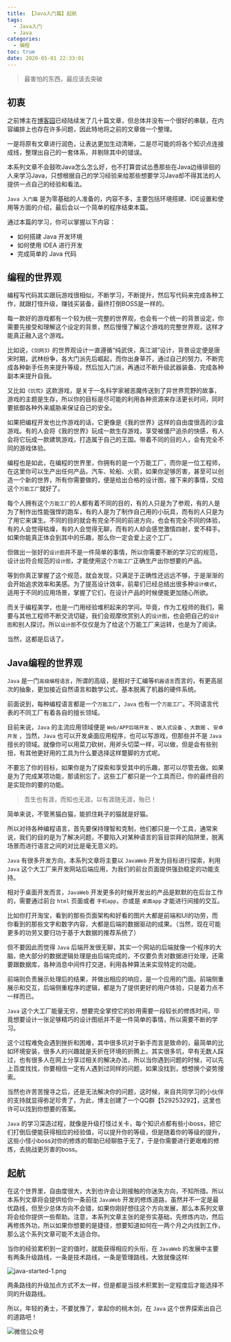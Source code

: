 ```yaml
---
title: 【Java入门篇】起航
tags:
  - Java入门
  - Java
categories:
  - 编程
toc: true
date: 2020-05-01 22:33:01
---
```


> 最害怕的东西，最应该去突破

## 初衷

之前博主在[博客园](http://www.cnblogs.com/mfrank/)已经陆续发了几十篇文章，但总体并没有一个很好的串联，在内容编排上也存在许多问题，因此特地将之前的文章做一个整理。

一是将原有文章进行润色，让表达更加生动清晰，二是尽可能的将各个知识点连接成线，整理出自己的一套体系，并剔除其中的错误。

本系列文章不会鼓吹Java怎么怎么好，也不打算尝试怂恿那些在Java边缘徘徊的人来学习Java，只想根据自己的学习经验来给那些想要学习Java却不得其法的人提供一点自己的经验和看法。

`Java 入门篇` 是为零基础的人准备的，内容不多，主要包括环境搭建、IDE设置和使用等方面的介绍，最后会以一个简单的程序结束本篇。

通过本篇的学习，你可以掌握以下内容：

* 如何搭建 Java 开发环境
* 如何使用 IDEA 进行开发
* 完成简单的 Java 代码

## 编程的世界观

编程写代码其实跟玩游戏很相似，不断学习，不断提升，然后写代码来完成各种工作，就跟打怪升级，赚钱买装备，最终打倒BOSS是一样的。

每一款好的游戏都有一个较为统一完整的世界观，也会有一个统一的背景设定，你需要先接受和理解这个设定的背景，然后慢慢了解这个游戏的完整世界观，这样才能真正融入这个游戏。

比如说，`《剑网3》`的世界观设计一直遵循“纯武侠，真江湖”设计，背景设定便是唐宋时期，武林纷争，各大门派先后崛起，而你出身草芥，通过自己的努力，不断完成各种新手任务来提升等级，然后加入门派，再通过不断升级武器装备、完成各种副本来提升自我。

又比如`《饥荒》`这款游戏，是关于一名科学家被恶魔传送到了异世界荒野的故事，游戏的主题是生存，所以你的目标是尽可能的利用各种资源来存活更长时间，同时要抵御各种外来威胁来保证自己的安全。

如果把编程开发也比作游戏的话，它更像是《我的世界》这样的自由度很高的沙盒游戏。有的人会将《我的世界》玩成一款生存游戏，享受被僵尸追杀的快感，有人会将它玩成一款建筑游戏，打造属于自己的王国。带着不同的目的人，会有完全不同的游戏体验。

编程也是如此，在编程的世界里，你拥有的是一个万能工厂，而你是一位工程师，在这里你可以生产出任何产品，汽车、轮船、火箭，如果你足够厉害，甚至可以创造一个新的世界，所有你需要做的，便是给出合格的设计图，接下来的事情，交给这个`万能工厂`就好了。

每个人拥有这个`万能工厂`的人都有着不同的目的，有的人只是为了参观，有的人是为了制作出性能强悍的跑车，有的人是为了制作自己用的小玩具，而有的人只是为了用它来谋生。不同的目的就会有完全不同的前进方向，也会有完全不同的体验，有的人会觉得枯燥，有的人会觉得无聊，而有的人却会感觉激情四射，爱不释手。如果你能真正体会到其中的乐趣，那么你一定会爱上这个工厂。

但做出一张好的`设计图`并不是一件简单的事情，所以你需要不断的学习它的规范，设计出符合规范的`设计图`，才能使用这个`万能工厂`正确生产出你想要的产品。

等到你真正掌握了这个规范，就会发现，只满足于正确性还远远不够，于是渐渐的会开始追求效率和美感。为了提高设计效率，前辈们已经总结出很多种`设计模式`，适用于不同的应用场景，掌握了它们，在设计产品的时候便能更加随心所欲。

而关于编程美学，也是一门用经验堆积起来的学问。毕竟，作为工程师的我们，需要与其他工程师不断交流切磋，我们会观摩欣赏别人的`设计图`，也会把自己的`设计图`和别人探讨。所以`设计图`不仅仅是为了给这个万能工厂来运转，也是为了阅读。

当然，这都是后话了。

## Java编程的世界观

`Java` 是一门`高级编程语言`，所谓的高级，是相对于汇编等`机器语言`而言的，有更高层次的抽象，更加接近自然语言和数学公式，基本脱离了机器的硬件系统。

前面说到，每种编程语言都是一个`万能工厂`，`Java` 也有一个`万能工厂`。不同语言代表的不同工厂有着各自的擅长领域。

目前来说，`Java` 的主流应用领域便是 `Web/APP后端开发` 、`嵌入式设备` 、`大数据` 、`安卓开发` ，当然，`Java` 也可以开发桌面应用程序，也可以写游戏，但那些并不是 `Java` 擅长的领域。就像你可以用菜刀砍树，用斧头切菜一样，可以做，但是会有些别扭，有其他更好用的工具为什么要选择这样蹩脚的方式呢。

不要忘了你的目标，如果你是为了探索和享受其中的乐趣，那可以尽管去做。如果是为了完成某项功能，那请别忘了，这些工厂都只是一个工具而已，你的最终目的是实现你的要的功能。

> 吾生也有涯，而知也无涯。以有涯随无涯，殆已！

简单来说，不管黑猫白猫，能抓住耗子的猫就是好猫。

所以对待各种编程语言，首先要保持理智和克制，他们都只是一个工具，通常来说，我们的目的是为了解决问题，不要陷入对某种语言的盲目崇拜的陷阱里，脱离场景而进行语言之间的对比是毫无意义的。

`Java` 有很多开发方向，本系列文章将主要以 `JavaWeb` 开发为目标进行探索，利用 `Java` 这个大工厂来开发网站后端应用，为我们的前台页面提供强劲稳定的功能支持。

相对于桌面开发而言，`JavaWeb` 开发更多的时候开发出的产品是默默的在后台工作的，需要通过前台 `html` 页面或者 `手机app`，亦或是 `桌面app` 才能进行间接的交互。

比如你打开淘宝，看到的那些页面架构和好看的图片大都是前端和UI的功劳，而你看到的那些文字和数字内容，大都是后端的数据驱动的成果。（当然，现在可能更多的功劳又要归功于基于大数据的推荐系统了）

但不要因此而觉得 `Java` 后端开发很无聊，其实一个网站的后端就像一个程序的大脑，绝大部分的数据逻辑处理是由后端完成的，不仅要负责对数据进行处理，还需要跟数据库，各种消息中间件打交道，利用各种算法来实现特定的功能。

前端则负责展示处理后的结果，并做出相应的响应，是一个应用的门面。前端侧重展示和交互，后端侧重程序的逻辑，都是为了提供更好的用户体验，只是着力点不一样而已。

`Java` 这个大工厂能量无穷，想要完全掌控它的妙用需要一段较长的修炼时间，毕竟想要设计一张足够精巧的设计图纸并不是一件简单的事情，所以需要不断的学习。

这个过程难免会遇到挫折和困难，其中很多坑对于新手而言是致命的，最简单的比如环境安装，很多人的兴趣就是夭折在环境的折腾上。其实很多坑，早有无数人踩过，也有很多人在网上分享过相关的解决办法，所以当你遇到问题的时候，可以先上百度找找，你要相信一定有人遇到过同样的问题，如果没找到，想想换个姿势搜索。

当然也许苦苦搜寻之后，还是无法解决你的问题，这时候，来自共同学习的小伙伴的支持就显得弥足珍贵了，为此，博主创建了一个QQ群【529253292】，这里也许可以找到你想要的答案。

`Java` 的学习深造过程，就像是升级打怪过关卡，每个知识点都有些小boss，把它们打倒后便能获得相应的经验值，可以提升你的等级，但是随着你的等级的提升，这些小怪小boss对你的修炼的帮助已经聊胜于无了，于是你需要进行更艰难的修炼，去挑战更厉害的boss。

## 起航

在这个世界里，自由度很大，大到也许会让刚接触的你迷失方向，不知所措。所以本系列文章将会提供给你一条前往 `JavaWeb` 开发的修炼道路，虽然并不一定是最优路线，但至少总体方向不会错，如果你刚好想往这个方向发展，那么本系列文章将会给你提供一些帮助。注意，本系列文章主张的是夯实基础，先修炼内功，然后再修炼外功，所以如果你想要的是捷径，想要知道如何在一两个月之内找到工作，那么这个系列文章可能不太适合你。

当你的经验累积到一定的值时，就能获得相应的头衔，在 `JavaWeb` 的发展中主要有两条升级路线，一条是技术路线，一条是管理路线，大致就像这样:

![java-started-1.png](https://i.loli.net/2020/05/02/SkyFbiuZjdQTOaW.png)

两条路线的升级加点方式不太一样，但是都是当技术积累到一定程度后才能选择不同的升级路线。

所以，年轻的勇士，不要犹豫了，拿起你的桃木剑，在 `Java` 这个世界探索出自己的道路吧！

![微信公众号](https://i.loli.net/2020/05/02/AfHOY5RXge9tlVo.png)